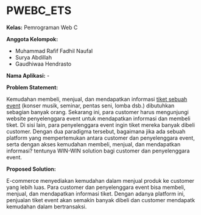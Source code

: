 # PWEBC_ETS

**Kelas:** Pemrograman Web C

**Anggota Kelompok:**
- Muhammad Rafif Fadhil Naufal 
- Surya Abdillah 
- Gaudhiwaa Hendrasto 

**Nama Aplikasi:** -

**Problem Statement:**

Kemudahan membeli, menjual, dan mendapatkan informasi <ins>tiket sebuah event</ins> (konser musik, seminar, pentas seni, lomba dsb.) dibutuhkan sebagian banyak orang. Sekarang ini, para customer harus mengunjungi website penyelenggara event untuk mendapatkan informasi dan membeli tiket. Di sisi lain, para penyelenggara event ingin tiket mereka banyak dibeli customer. Dengan dua paradigma tersebut, bagaimana jika ada sebuah platform yang mempertemukan antara customer dan penyelenggara event, serta dengan akses kemudahan membeli, menjual, dan mendapatkan informasi? tentunya WIN-WIN solution bagi customer dan penyelenggara event.

**Proposed Solution:**

E-commerce menyediakan kemudahan dalam menjual produk ke customer yang lebih luas. Para customer dan penyelenggara event bisa membeli, menjual, dan mendapatkan informasi tiket. Dengan adanya platform ini, penjualan tiket event akan semakin banyak dibeli dan customer mendapatk kemudahan dalam bertransaksi.
